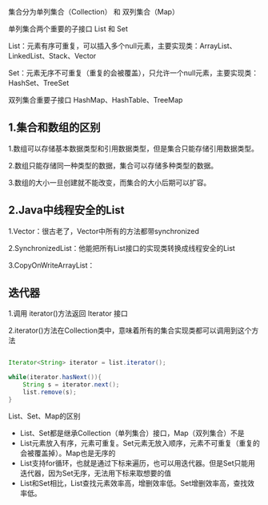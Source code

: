 集合分为单列集合（Collection） 和 双列集合（Map）



单列集合两个重要的子接口 List 和 Set

List：元素有序可重复，可以插入多个null元素，主要实现类：ArrayList、LinkedList、Stack、Vector

Set：元素无序不可重复（重复的会被覆盖），只允许一个null元素，主要实现类：HashSet、TreeSet



双列集合重要子接口 HashMap、HashTable、TreeMap



## 1.集合和数组的区别

1.数组可以存储基本数据类型和引用数据类型，但是集合只能存储引用数据类型。

2.数组只能存储同一种类型的数据，集合可以存储多种类型的数据。

3.数组的大小一旦创建就不能改变，而集合的大小后期可以扩容。



## 2.Java中线程安全的List

1.Vector：很古老了，Vector中所有的方法都带synchronized

2.SynchronizedList：他能把所有List接口的实现类转换成线程安全的List

3.CopyOnWriteArrayList：



## 迭代器

1.调用 iterator()方法返回 Iterator 接口 

2.iterator()方法在Collection类中，意味着所有的集合实现类都可以调用到这个方法

~~~java

Iterator<String> iterator = list.iterator();

while(iterator.hasNext()){
    String s = iterator.next();
    list.remove(s);
}

~~~





List、Set、Map的区别

- List、Set都是继承Collection（单列集合）接口，Map（双列集合）不是
- List元素放入有序，元素可重复。Set元素无放入顺序，元素不可重复（重复的会被覆盖掉）。Map也是无序的
- List支持for循环，也就是通过下标来遍历，也可以用迭代器。但是Set只能用迭代器，因为Set无序，无法用下标来取想要的值
- List和Set相比，List查找元素效率高，增删效率低。Set增删效率高，查找效率低。
















